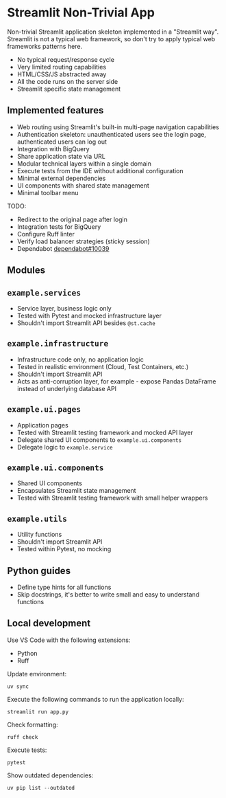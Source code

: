 # Streamlit Non-Trivial App

Non-trivial Streamlit application skeleton implemented in a "Streamlit way".
Streamlit is not a typical web framework, so don't try to apply typical web frameworks patterns here.

* No typical request/response cycle
* Very limited routing capabilities
* HTML/CSS/JS abstracted away
* All the code runs on the server side
* Streamlit specific state management

## Implemented features

* Web routing using Streamlit's built-in multi-page navigation capabilities
* Authentication skeleton: unauthenticated users see the login page, authenticated users can log out
* Integration with BigQuery
* Share application state via URL
* Modular technical layers within a single domain
* Execute tests from the IDE without additional configuration
* Minimal external dependencies
* UI components with shared state management
* Minimal toolbar menu

TODO:

* Redirect to the original page after login
* Integration tests for BigQuery
* Configure Ruff linter
* Verify load balancer strategies (sticky session)
* Dependabot [dependabot#10039](https://github.com/dependabot/dependabot-core/issues/10039)

## Modules

## `example.services`

* Service layer, business logic only
* Tested with Pytest and mocked infrastructure layer
* Shouldn't import Streamlit API besides `@st.cache`

## `example.infrastructure`

* Infrastructure code only, no application logic
* Tested in realistic environment (Cloud, Test Containers, etc.)
* Shouldn't import Streamlit API
* Acts as anti-corruption layer, for example - expose Pandas DataFrame instead of underlying database API

## `example.ui.pages`

* Application pages
* Tested with Streamlit testing framework and mocked API layer
* Delegate shared UI components to `example.ui.components`
* Delegate logic to `example.service`

## `example.ui.components`

* Shared UI components
* Encapsulates Streamlit state management
* Tested with Streamlit testing framework with small helper wrappers

## `example.utils`

* Utility functions
* Shouldn't import Streamlit API
* Tested within Pytest, no mocking

## Python guides

* Define type hints for all functions
* Skip docstrings, it's better to write small and easy to understand functions

## Local development

Use VS Code with the following extensions:

* Python
* Ruff

Update environment:

```shell
uv sync
```

Execute the following commands to run the application locally:

```shell
streamlit run app.py
```

Check formatting:

```shell
ruff check
```

Execute tests:

```shell
pytest
```

Show outdated dependencies:

```shell
uv pip list --outdated
```
